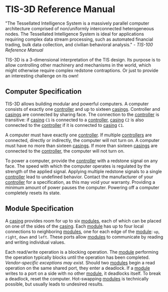 # TIS-3D Reference Manual
"The Tessellated Intelligence System is a massively parallel computer architecture comprised of non/uniformly interconnected heterogeneous nodes. The Tessellated Intelligence System is ideal for applications requiring complex data stream processing, such as automated financial trading, bulk data collection, and civilian behavioral analysis." - *TIS-100 Reference Manual*

TIS-3D is a 3-dimensional interpretation of the TIS design. Its purpose is to allow controlling other machinery and mechanisms in the world, which might otherwise require complex redstone contraptions. Or just to provide an interesting challenge on its own!

## Computer Specification
TIS-3D allows building modular and powerful computers. A computer consists of exactly one [controller](block/controller.md) and up to sixteen [casings](block/casing.md). Controller and [casings](block/casing.md) are connected by sharing face. The connection to the [controller](block/controller.md) is transitive: if [casing](block/casing.md) `C1` is connected to a [controller](block/controller.md), [casing](block/casing.md) `C2` is also connected to the [controller](block/controller.md) if it is connected to [casing](block/casing.md) `C1`.

A computer must have exactly one [controller](block/controller.md). If multiple [controllers](block/controller.md) are connected, directly or indirectly, the computer will not turn on. A computer must have no more than sixteen [casings](block/casing.md). If more than sixteen [casings](block/casing.md) are connected to the [controller](block/controller.md), the computer will not turn on.

To power a computer, provide the [controller](block/controller.md) with a redstone signal on any face. The speed with which the computer operates is regulated by the strength of the applied signal. Applying multiple redstone signals to a single [controller](block/controller.md) lead to undefined behavior. Contact the manufacturer of your [controller](block/controller.md) for a specification, as this may void your warranty. Providing a minimum amount of power pauses the computer. Powering off a computer completely resets its state.

## Module Specification
A [casing](block/casing.md) provides room for up to six [modules](item/index.md), each of which can be placed on one of the sides of the [casing](block/casing.md). Each [module](item/index.md) has up to four local connections to neighboring [modules](item/index.md), one for each edge of the [module](item/index.md): `up`, `right`, `down` and `left`. These ports allow [modules](item/index.md) to communicate by reading and writing individual values.

Each read/write operation is a blocking operation. The [module](item/index.md) performing the operation typically blocks until the operation has been completed. *Vendor-specific exceptions may exist*. Should two [modules](item/index.md) begin a read operation on the same shared port, they enter a deadlock. If a [module](item/index.md) writes to a port on a side with no other [module](item/index.md), it deadlocks itself. To break a deadlock, reset the computer. Hot-swapping [modules](item/index.md) is technically possible, but usually leads to undesired results.
